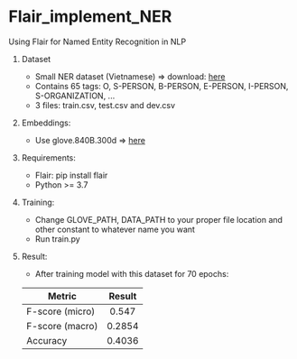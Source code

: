 # Flair_implement_NER
Using Flair for Named Entity Recognition in NLP

1. Dataset
    - Small NER dataset (Vietnamese)  => download: [here](https://drive.google.com/drive/folders/175Bo9JFwBorAr_2jlSlvoqJMgDj-LW9U?usp=sharing)
    - Contains 65 tags: O, S-PERSON, B-PERSON, E-PERSON, I-PERSON, S-ORGANIZATION, ...
    - 3 files: train.csv, test.csv and dev.csv

2. Embeddings:
    - Use glove.840B.300d  => [here](https://nlp.stanford.edu/projects/glove/)

3. Requirements:
    - Flair: pip install flair
    - Python >= 3.7

4. Training:
    - Change GLOVE_PATH, DATA_PATH to your proper file location and other constant to whatever name you want
    - Run train.py

5. Result:
    - After training model with this dataset for 70 epochs:
       
   | Metric        | Result           | 
   | ------------- |:-------------:| 
   | F-score (micro)| 0.547 |
   | F-score (macro)| 0.2854  |  
   | Accuracy | 0.4036 |
